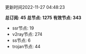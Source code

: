 更新时间2022-11-27 04:48:23

**总订阅: 45**
**总节点: 1275**
**有效节点: 343**
- ssr节点: 19
- v2ray节点: 274
- ss节点: 6
- trojan节点: 44
